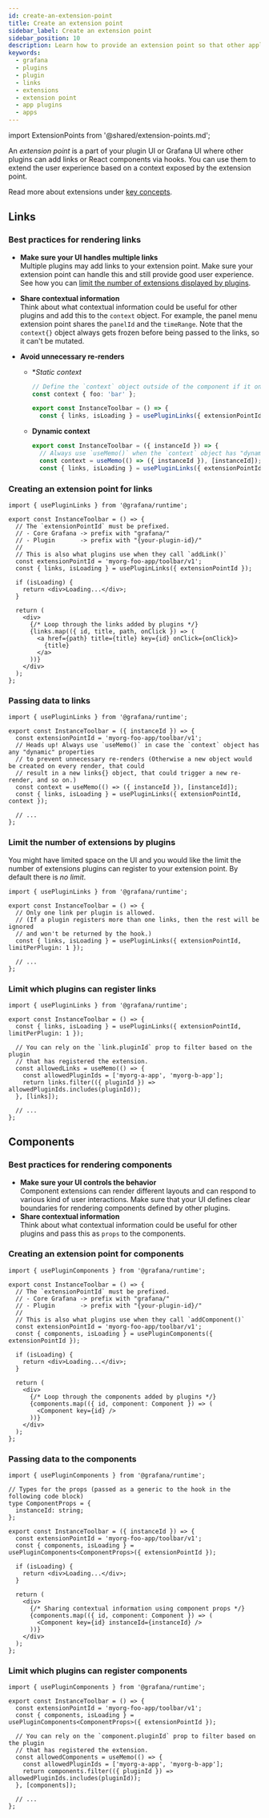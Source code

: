 ```yaml
---
id: create-an-extension-point
title: Create an extension point
sidebar_label: Create an extension point
sidebar_position: 10
description: Learn how to provide an extension point so that other applications can contribute their extensions.
keywords:
  - grafana
  - plugins
  - plugin
  - links
  - extensions
  - extension point
  - app plugins
  - apps
---
```


import ExtensionPoints from '@shared/extension-points.md';

An _extension point_ is a part of your plugin UI or Grafana UI where other plugins can add links or React components via hooks. You can use them to extend the user experience based on a context exposed by the extension point.

Read more about extensions under [key concepts](../../key-concepts/ui-extensions.md).

<ExtensionPoints/>

## Links

### Best practices for rendering links

- **Make sure your UI handles multiple links** <br /> Multiple plugins may add links to your extension point. Make sure your extension point can handle this and still provide good user experience. See how you can [limit the number of extensions displayed by plugins](#limit-the-number-of-extensions-by-plugins).
- **Share contextual information** <br /> Think about what contextual information could be useful for other plugins and add this to the `context` object. For example, the panel menu extension point shares the `panelId` and the `timeRange`. Note that the `context{}` object always gets frozen before being passed to the links, so it can't be mutated.
- **Avoid unnecessary re-renders** <br />

  - \*_Static context_

    ```ts
    // Define the `context` object outside of the component if it only has static values
    const context { foo: 'bar' };

    export const InstanceToolbar = () => {
      const { links, isLoading } = usePluginLinks({ extensionPointId, context });
    ```

  - **Dynamic context**
    ```ts
    export const InstanceToolbar = ({ instanceId }) => {
      // Always use `useMemo()` when the `context` object has "dynamic" values
      const context = useMemo(() => ({ instanceId }), [instanceId]);
      const { links, isLoading } = usePluginLinks({ extensionPointId, context });
    ```

### Creating an extension point for links

```tsx
import { usePluginLinks } from '@grafana/runtime';

export const InstanceToolbar = () => {
  // The `extensionPointId` must be prefixed.
  // - Core Grafana -> prefix with "grafana/"
  // - Plugin       -> prefix with "{your-plugin-id}/"
  //
  // This is also what plugins use when they call `addLink()`
  const extensionPointId = 'myorg-foo-app/toolbar/v1';
  const { links, isLoading } = usePluginLinks({ extensionPointId });

  if (isLoading) {
    return <div>Loading...</div>;
  }

  return (
    <div>
      {/* Loop through the links added by plugins */}
      {links.map(({ id, title, path, onClick }) => (
        <a href={path} title={title} key={id} onClick={onClick}>
          {title}
        </a>
      ))}
    </div>
  );
};
```

### Passing data to links

```tsx
import { usePluginLinks } from '@grafana/runtime';

export const InstanceToolbar = ({ instanceId }) => {
  const extensionPointId = 'myorg-foo-app/toolbar/v1';
  // Heads up! Always use `useMemo()` in case the `context` object has any "dynamic" properties
  // to prevent unnecessary re-renders (Otherwise a new object would be created on every render, that could
  // result in a new links{} object, that could trigger a new re-render, and so on.)
  const context = useMemo(() => ({ instanceId }), [instanceId]);
  const { links, isLoading } = usePluginLinks({ extensionPointId, context });

  // ...
};
```

### Limit the number of extensions by plugins

You might have limited space on the UI and you would like the limit the number of extensions plugins can register to your extension point. By default there is _no limit_.

```tsx
import { usePluginLinks } from '@grafana/runtime';

export const InstanceToolbar = () => {
  // Only one link per plugin is allowed.
  // (If a plugin registers more than one links, then the rest will be ignored
  // and won't be returned by the hook.)
  const { links, isLoading } = usePluginLinks({ extensionPointId, limitPerPlugin: 1 });

  // ...
};
```

### Limit which plugins can register links

```tsx
import { usePluginLinks } from '@grafana/runtime';

export const InstanceToolbar = () => {
  const { links, isLoading } = usePluginLinks({ extensionPointId, limitPerPlugin: 1 });

  // You can rely on the `link.pluginId` prop to filter based on the plugin
  // that has registered the extension.
  const allowedLinks = useMemo(() => {
    const allowedPluginIds = ['myorg-a-app', 'myorg-b-app'];
    return links.filter(({ pluginId }) => allowedPluginIds.includes(pluginId));
  }, [links]);

  // ...
};
```

## Components

### Best practices for rendering components

- **Make sure your UI controls the behavior** <br /> Component extensions can render different layouts and can respond to various kind of user interactions. Make sure that your UI defines clear boundaries for rendering components defined by other plugins.
- **Share contextual information** <br /> Think about what contextual information could be useful for other plugins and pass this as `props` to the components.

### Creating an extension point for components

```tsx
import { usePluginComponents } from '@grafana/runtime';

export const InstanceToolbar = () => {
  // The `extensionPointId` must be prefixed.
  // - Core Grafana -> prefix with "grafana/"
  // - Plugin       -> prefix with "{your-plugin-id}/"
  //
  // This is also what plugins use when they call `addComponent()`
  const extensionPointId = 'myorg-foo-app/toolbar/v1';
  const { components, isLoading } = usePluginComponents({ extensionPointId });

  if (isLoading) {
    return <div>Loading...</div>;
  }

  return (
    <div>
      {/* Loop through the components added by plugins */}
      {components.map(({ id, component: Component }) => (
        <Component key={id} />
      ))}
    </div>
  );
};
```

### Passing data to the components

```tsx
import { usePluginComponents } from '@grafana/runtime';

// Types for the props (passed as a generic to the hook in the following code block)
type ComponentProps = {
  instanceId: string;
};

export const InstanceToolbar = ({ instanceId }) => {
  const extensionPointId = 'myorg-foo-app/toolbar/v1';
  const { components, isLoading } = usePluginComponents<ComponentProps>({ extensionPointId });

  if (isLoading) {
    return <div>Loading...</div>;
  }

  return (
    <div>
      {/* Sharing contextual information using component props */}
      {components.map(({ id, component: Component }) => (
        <Component key={id} instanceId={instanceId} />
      ))}
    </div>
  );
};
```

### Limit which plugins can register components

```tsx
import { usePluginComponents } from '@grafana/runtime';

export const InstanceToolbar = () => {
  const extensionPointId = 'myorg-foo-app/toolbar/v1';
  const { components, isLoading } = usePluginComponents<ComponentProps>({ extensionPointId });

  // You can rely on the `component.pluginId` prop to filter based on the plugin
  // that has registered the extension.
  const allowedComponents = useMemo(() => {
    const allowedPluginIds = ['myorg-a-app', 'myorg-b-app'];
    return components.filter(({ pluginId }) => allowedPluginIds.includes(pluginId));
  }, [components]);

  // ...
};
```
